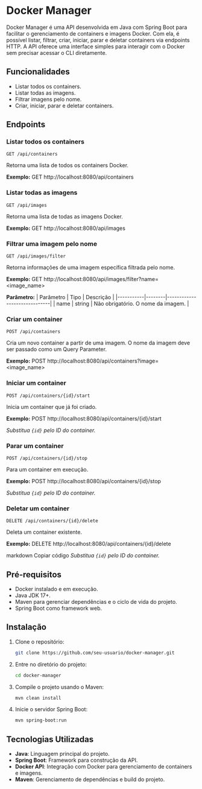 # Docker Manager

Docker Manager é uma API desenvolvida em Java com Spring Boot para facilitar o gerenciamento de containers e imagens Docker. Com ela, é possível listar, filtrar, criar, iniciar, parar e deletar containers via endpoints HTTP. A API oferece uma interface simples para interagir com o Docker sem precisar acessar o CLI diretamente.

## Funcionalidades

- Listar todos os containers.
- Listar todas as imagens.
- Filtrar imagens pelo nome.
- Criar, iniciar, parar e deletar containers.

## Endpoints

### Listar todos os containers
`GET /api/containers`

Retorna uma lista de todos os containers Docker.

**Exemplo:**
GET http://localhost:8080/api/containers

### Listar todas as imagens
`GET /api/images`

Retorna uma lista de todas as imagens Docker.

**Exemplo:**
GET http://localhost:8080/api/images

### Filtrar uma imagem pelo nome
`GET /api/images/filter`

Retorna informações de uma imagem específica filtrada pelo nome.

**Exemplo:**
GET http://localhost:8080/api/images/filter?name=<image_name>

**Parâmetro:**
| Parâmetro | Tipo   | Descrição                    |
|-----------|--------|------------------------------|
| name      | string | Não obrigatório. O nome da imagem. |

### Criar um container
`POST /api/containers`

Cria um novo container a partir de uma imagem. O nome da imagem deve ser passado como um Query Parameter.

**Exemplo:**
POST http://localhost:8080/api/containers?image=<image_name>

### Iniciar um container
`POST /api/containers/{id}/start`

Inicia um container que já foi criado.

**Exemplo:**
POST http://localhost:8080/api/containers/{id}/start

*Substitua `{id}` pelo ID do container.*

### Parar um container
`POST /api/containers/{id}/stop`

Para um container em execução.

**Exemplo:**
POST http://localhost:8080/api/containers/{id}/stop

*Substitua `{id}` pelo ID do container.*

### Deletar um container
`DELETE /api/containers/{id}/delete`

Deleta um container existente.

**Exemplo:**
DELETE http://localhost:8080/api/containers/{id}/delete

markdown
Copiar código
*Substitua `{id}` pelo ID do container.*

## Pré-requisitos

- Docker instalado e em execução.
- Java JDK 17+.
- Maven para gerenciar dependências e o ciclo de vida do projeto.
- Spring Boot como framework web.

## Instalação

1. Clone o repositório:
   ```bash
   git clone https://github.com/seu-usuario/docker-manager.git

2. Entre no diretório do projeto:
   ```bash
   cd docker-manager

3. Compile o projeto usando o Maven:
   ```bash
   mvn clean install

4. Inicie o servidor Spring Boot:
   ```bash
   mvn spring-boot:run

## Tecnologias Utilizadas

- **Java**: Linguagem principal do projeto.
- **Spring Boot**: Framework para construção da API.
- **Docker API**: Integração com Docker para gerenciamento de containers e imagens.
- **Maven**: Gerenciamento de dependências e build do projeto.



































